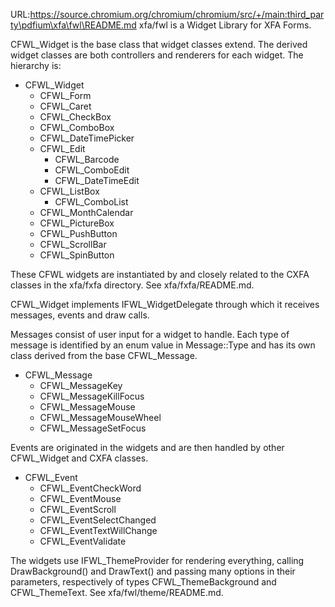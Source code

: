 URL:https://source.chromium.org/chromium/chromium/src/+/main:third_party\pdfium\xfa\fwl\README.md
xfa/fwl is a Widget Library for XFA Forms.

CFWL_Widget is the base class that widget classes extend. The derived widget
classes are both controllers and renderers for each widget. The hierarchy is:

* CFWL_Widget
    * CFWL_Form
    * CFWL_Caret
    * CFWL_CheckBox
    * CFWL_ComboBox
    * CFWL_DateTimePicker
    * CFWL_Edit
        * CFWL_Barcode
        * CFWL_ComboEdit
        * CFWL_DateTimeEdit
    * CFWL_ListBox
        * CFWL_ComboList
    * CFWL_MonthCalendar
    * CFWL_PictureBox
    * CFWL_PushButton
    * CFWL_ScrollBar
    * CFWL_SpinButton

These CFWL widgets are instantiated by and closely related to the CXFA classes
in the xfa/fxfa directory. See xfa/fxfa/README.md.

CFWL_Widget implements IFWL_WidgetDelegate through which it receives messages,
events and draw calls.

Messages consist of user input for a widget to handle. Each type of message is
identified by an enum value in Message::Type and has its own class derived from
the base CFWL_Message.

* CFWL_Message
    * CFWL_MessageKey
    * CFWL_MessageKillFocus
    * CFWL_MessageMouse
    * CFWL_MessageMouseWheel
    * CFWL_MessageSetFocus

Events are originated in the widgets and are then handled by other CFWL_Widget
and CXFA classes.

* CFWL_Event
    * CFWL_EventCheckWord
    * CFWL_EventMouse
    * CFWL_EventScroll
    * CFWL_EventSelectChanged
    * CFWL_EventTextWillChange
    * CFWL_EventValidate

The widgets use IFWL_ThemeProvider for rendering everything, calling
DrawBackground() and DrawText() and passing many options in their parameters,
respectively of types CFWL_ThemeBackground and CFWL_ThemeText. See
xfa/fwl/theme/README.md.

